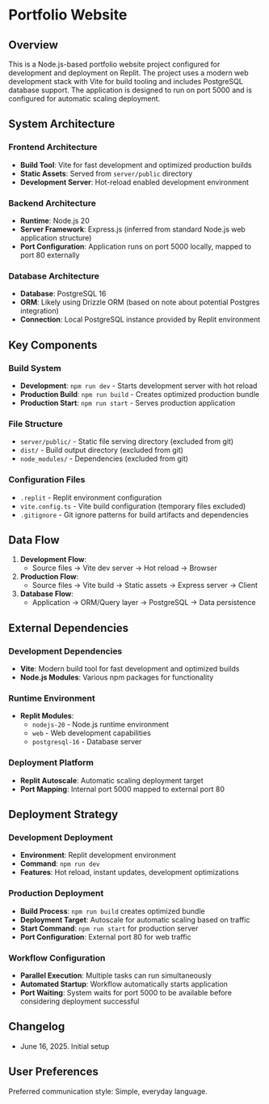 # Portfolio Website

## Overview

This is a Node.js-based portfolio website project configured for development and deployment on Replit. The project uses a modern web development stack with Vite for build tooling and includes PostgreSQL database support. The application is designed to run on port 5000 and is configured for automatic scaling deployment.

## System Architecture

### Frontend Architecture
- **Build Tool**: Vite for fast development and optimized production builds
- **Static Assets**: Served from `server/public` directory
- **Development Server**: Hot-reload enabled development environment

### Backend Architecture
- **Runtime**: Node.js 20
- **Server Framework**: Express.js (inferred from standard Node.js web application structure)
- **Port Configuration**: Application runs on port 5000 locally, mapped to port 80 externally

### Database Architecture
- **Database**: PostgreSQL 16
- **ORM**: Likely using Drizzle ORM (based on note about potential Postgres integration)
- **Connection**: Local PostgreSQL instance provided by Replit environment

## Key Components

### Build System
- **Development**: `npm run dev` - Starts development server with hot reload
- **Production Build**: `npm run build` - Creates optimized production bundle
- **Production Start**: `npm run start` - Serves production application

### File Structure
- `server/public/` - Static file serving directory (excluded from git)
- `dist/` - Build output directory (excluded from git)
- `node_modules/` - Dependencies (excluded from git)

### Configuration Files
- `.replit` - Replit environment configuration
- `vite.config.ts` - Vite build configuration (temporary files excluded)
- `.gitignore` - Git ignore patterns for build artifacts and dependencies

## Data Flow

1. **Development Flow**: 
   - Source files → Vite dev server → Hot reload → Browser
2. **Production Flow**: 
   - Source files → Vite build → Static assets → Express server → Client
3. **Database Flow**: 
   - Application → ORM/Query layer → PostgreSQL → Data persistence

## External Dependencies

### Development Dependencies
- **Vite**: Modern build tool for fast development and optimized builds
- **Node.js Modules**: Various npm packages for functionality

### Runtime Environment
- **Replit Modules**: 
  - `nodejs-20` - Node.js runtime environment
  - `web` - Web development capabilities
  - `postgresql-16` - Database server

### Deployment Platform
- **Replit Autoscale**: Automatic scaling deployment target
- **Port Mapping**: Internal port 5000 mapped to external port 80

## Deployment Strategy

### Development Deployment
- **Environment**: Replit development environment
- **Command**: `npm run dev`
- **Features**: Hot reload, instant updates, development optimizations

### Production Deployment
- **Build Process**: `npm run build` creates optimized bundle
- **Deployment Target**: Autoscale for automatic scaling based on traffic
- **Start Command**: `npm run start` for production server
- **Port Configuration**: External port 80 for web traffic

### Workflow Configuration
- **Parallel Execution**: Multiple tasks can run simultaneously
- **Automated Startup**: Workflow automatically starts application
- **Port Waiting**: System waits for port 5000 to be available before considering deployment successful

## Changelog
- June 16, 2025. Initial setup

## User Preferences

Preferred communication style: Simple, everyday language.